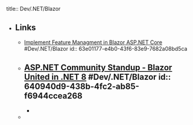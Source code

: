 title:: Dev/.NET/Blazor

- ## Links
	- [Implement Feature Managment in Blazor ASP.NET Core](https://damienbod.com/2022/12/06/implement-feature-management-in-blazor-asp-net-core/) #Dev/.NET/Blazor
	  id:: 63e01177-e4b0-43f6-83e9-7682a08bd5ca
	- [ASP.NET Community Standup - Blazor United in .NET 8](https://www.youtube.com/watch?v=kIH_Py8ytlY) #Dev/.NET/Blazor
	  id:: 640940d9-438b-4fc2-ab85-f6944ccea268
		-
		-
	-